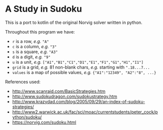 # A Study in Sudoku

This is a port to kotlin of the original Norvig solver written in python. 
 
Throughout this program we have:

*    `r` is a row,    _e.g._ `"A"`
*    `c` is a column, _e.g._ `"3"`
*    `s` is a square, _e.g._ `"A3"`
*    `d` is a digit,  _e.g._ `"9"`
*    `u` is a unit,   _e.g._ `["A1","B1","C1","D1","E1","F1","G1","H1","I1"]`
*    `grid` is a grid, _e.g._ 81 non-blank chars, _e.g._ starting with `".18...7...`
*    `values` is a map of possible values, _e.g._ `{"A1":"12349", "A2":"8", ...}`

References used:

*   http://www.scanraid.com/BasicStrategies.htm
*   http://www.sudokudragon.com/sudokustrategy.htm
*   http://www.krazydad.com/blog/2005/09/29/an-index-of-sudoku-strategies/
*   http://www2.warwick.ac.uk/fac/sci/moac/currentstudents/peter_cock/python/sudoku/   
*   https://norvig.com/sudoku.html
